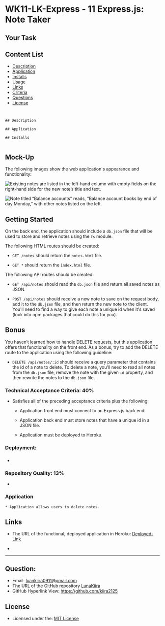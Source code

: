 # WK11-LK-Express -  11 Express.js: Note Taker

## Your Task

## Content List

 * [Description](#description)
 * [Application  ](#application)
 * [Installs](#installs)
 * [Usage](#usage)
 * [Links](#links)
 * [Criteria](#criteria)
 * [Questions](#questions)
 * [License](#license)

```


## Description

## Application

## Installs
 
```


## Mock-Up

The following images show the web application's appearance and functionality:

![Existing notes are listed in the left-hand column with empty fields on the right-hand side for the new note’s title and text.](./Assets/11-express-homework-demo-01.png)

![Note titled “Balance accounts” reads, “Balance account books by end of day Monday,” with other notes listed on the left.](./Assets/11-express-homework-demo-02.png)


## Getting Started

On the back end, the application should include a `db.json` file that will be used to store and retrieve notes using the `fs` module.

The following HTML routes should be created:

* `GET /notes` should return the `notes.html` file.

* `GET *` should return the `index.html` file.

The following API routes should be created:

* `GET /api/notes` should read the `db.json` file and return all saved notes as JSON.

* `POST /api/notes` should receive a new note to save on the request body, add it to the `db.json` file, and then return the new note to the client. You'll need to find a way to give each note a unique id when it's saved (look into npm packages that could do this for you).


## Bonus

You haven’t learned how to handle DELETE requests, but this application offers that functionality on the front end. As a bonus, try to add the DELETE route to the application using the following guideline:

* `DELETE /api/notes/:id` should receive a query parameter that contains the id of a note to delete. To delete a note, you'll need to read all notes from the `db.json` file, remove the note with the given `id` property, and then rewrite the notes to the `db.json` file.


### Technical Acceptance Criteria: 40%

* Satisfies all of the preceding acceptance criteria plus the following:

  * Application front end must connect to an Express.js back end.

  * Application back end must store notes that have a unique id in a JSON file.

  * Application must be deployed to Heroku.


### Deployment: 


### 

* 


### Repository Quality: 13%

* 

  
### Application

    * Application allows users to delete notes.


## Links

* The URL of the functional, deployed application in Heroku:
    [Deployed-Link](https://)

* 
- - -
## Question:

* Email: luankiira0911@gmail.com
* The URL of the GitHub repository [LunaKiira](https://github.com/kiira2125)
* GitHub Hyperlink View: https://github.com/kiira2125 

   

    
## License
* Licensed under the: [MIT License](https://opensource.org/licenses/MIT) 

